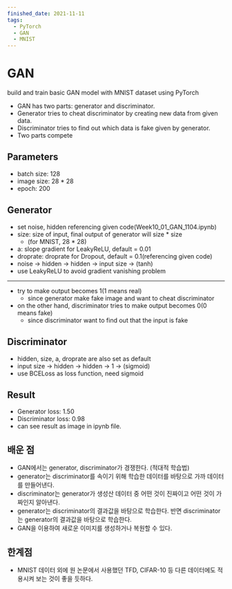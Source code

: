 ```yaml
---
finished_date: 2021-11-11
tags:
  - PyTorch
  - GAN
  - MNIST
---
```

# GAN
build and train basic GAN model with MNIST dataset using PyTorch
- GAN has two parts: generator and discriminator.
- Generator tries to cheat discriminator by creating new data from given data.
- Discriminator tries to find out which data is fake given by generator.
- Two parts compete

## Parameters
- batch size: 128
- image size: 28 * 28
- epoch: 200

## Generator
- set noise, hidden referencing given code(Week10_01_GAN_1104.ipynb)
- size: size of input, final output of generator will size * size
    - (for MNIST, 28 * 28)
- a: slope gradient for LeakyReLU, default = 0.01
- droprate: droprate for Dropout, default = 0.1(referencing given code) 
- noise -> hidden -> hidden -> input size -> (tanh)
- use LeakyReLU to avoid gradient vanishing problem
---
- try to make output becomes 1(1 means real)
    - since generator make fake image and want to cheat discriminator
- on the other hand, discriminator tries to make output becomes 0(0 means fake)
    - since discriminator want to find out that the input is fake

## Discriminator
- hidden, size, a, droprate are also set as default
- input size -> hidden -> hidden -> 1 -> (sigmoid)
- use BCELoss as loss function, need sigmoid

## Result
- Generator loss: 1.50
- Discriminator loss: 0.98
- can see result as image in ipynb file.

## 배운 점
- GAN에서는 generator, discriminator가 경쟁한다. (적대적 학습법)
- generator는 discriminator를 속이기 위해 학습한 데이터를 바탕으로 가까 데이터를 만들어낸다.
- discriminator는 generator가 생성산 데이터 중 어떤 것이 진짜이고 어떤 것이 가짜인지 알아낸다.
- generator는 discriminator의 결과값을 바탕으로 학습한다. 반면 discriminator는 generator의 결과값을 바탕으로 학습한다.
- GAN을 이용하여 새로운 이미지를 생성하거나 복원할 수 있다.

## 한계점
- MNIST 데이터 외에 원 논문에서 사용했던 TFD, CIFAR-10 등 다른 데이터에도 적용시켜 보는 것이 좋을 듯하다.
